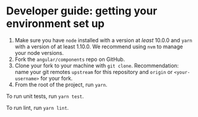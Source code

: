 # Developer guide: getting your environment set up

1. Make sure you have `node` installed with a version at _least_ 10.0.0 and `yarn` with a version
   of at least 1.10.0. We recommend using `nvm` to manage your node versions.
2. Fork the `angular/components` repo on GitHub.
3. Clone your fork to your machine with `git clone`.
   Recommendation: name your git remotes `upstream` for this repository
   and `origin` or `<your-username>` for your fork.
4. From the root of the project, run `yarn`.

To run unit tests, run `yarn test`.

To run lint, run `yarn lint`.
